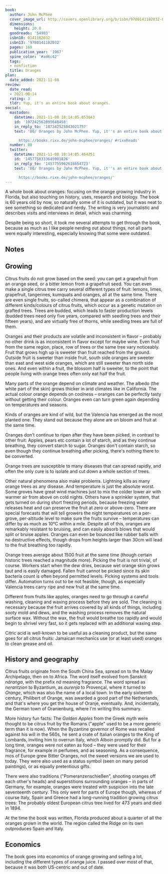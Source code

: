 ```yaml
---
book:
  author: John McPhee
  cover_image_url: http://covers.openlibrary.org/b/isbn/9780141182032-L.jpg
  dimensions:
    height: 20.0
  goodreads: '54983'
  isbn10: 0141182032
  isbn13: '9780141182032'
  pages: 160
  publication_year: '1967'
  spine_color: '#ad6c42'
  tags:
  - nonfiction
  title: Oranges
plan:
  date_added: 2021-11-08
review:
  date_read:
  - 2021-08-14
  rating: 3
  tldr: Yup, it's an entire book about oranges.
social:
  mastodon:
    datetime: 2021-11-08 18:14:05.853043
    id: '107242562895648458'
    in_reply_to: '107242525843021757'
    text: '80/ Oranges by John McPhee. Yup, it''s an entire book about oranges.

      https://books.rixx.de/john-mcphee/oranges/ #rixxReads'
  number: 80
  twitter:
    datetime: 2021-11-08 18:14:05.464251
    id: '1457758333645901826'
    in_reply_to: '1457755962618654723'
    text: '80/ Oranges by John McPhee. Yup, it''s an entire book about oranges.

      https://books.rixx.de/john-mcphee/oranges/'
---
```


A whole book about oranges: focusing on the orange growing industry in Florida, but also touching on history, uses,
research and biology. The book is 60 years old by now, so naturally some of it is outdated, but it was neat to see
something so dedicated and nerdy. The writing is very journalistic and describes visits and interviews in detail, which
was charming.

Despite being so short, it took me several attempts to get through the book, because as much as I like people nerding
out about things, not all parts were equally interesting, especially knowing that some were outdated.


## Notes

## Growing

Citrus fruits do not grow based on the seed: you can get a grapefruit from an orange seed, or a bitter lemon from a
grapefruit seed. You can even make a single citrus tree carry several different types of fruit: lemons, limes,
grapefruit, tangerines, kumquats and oranges, all at the same time. There are even single fruits, so-called chimera,
that appear as a combination of different kinds/colours of citrus fruits, which occur as a genetic mutation on grafted
trees. Trees are budded, which leads to faster production levels (budded trees need only five years, compared with
seedling trees and their fifteen years), and are virtually free of thorns, while seedling trees are full of them.

Oranges and their products are volatile and inconsistent in flavor – probably no other drink is as inconsistent in
flavor except for maybe wine. Even fruit from the same region, place, row of trees or the same tree vary noticeably.
Fruit that grows high up is sweeter than fruit reached from the ground. Outside fruit is sweeter than inside fruit,
south side oranges are sweeter than east and west side oranges, which are still sweeter than north side ones. And even
within a fruit, the blossom half is sweeter, to the point that people living with orange trees often only eat half the
fruit.

Many parts of the orange depend on climate and weather. The albedo (the white part of the skin) grows thicker in arid
climates like in California. The actual colour orange depends on coolness – oranges can be perfectly tasty without
getting their colour. Oranges even can turn green again depending on temperatures and seasons.

Kinds of oranges are kind of wild, but the Valencia has emerged as the most planted one. They stand out because they
alone are on bloom and fruit at the same time.

Oranges don't continue to ripen after they have been picked, in contrast to other fruit: Apples, pears etc contain a lot
of starch, and as they continue breathing, they convert starch to sugar. Oranges don't contain starch, so even though
they continue breathing after picking, there's nothing there to be converted.

Orange trees are susceptible to many diseases that can spread rapidly, and often the only cure is to isolate and cut
down a whole section of trees.

Other natural phenomena also make problems. Lightning kills as many orange trees as any disease. And temperature is just
the absolute worst. Some groves have great wind machines just to mix the colder lower air with warmer air from above on
cold nights. Others have a sprinkler system, that gets turned on during short freezing periods, because freezing water
releases heat and can preserve the fruit at zero or above-zero. There are special forecasts that will tell growers the
night temperatures on a per-grove, per-altitude level to make sure the fruits survive – temperatures can differ by as
much as 10°C within a mile. Despite all of this, oranges are remarkably resistant to bruising, and can easily absorb
blows that would split or bruise apples. Oranges can even be bounced like rubber balls with no destructive effects,
though drops from heights larger than 30cm will lead to the fruit breathing too rapidly.

Orange trees average about 1500 fruit at the same time (though certain historic trees reached a magnitude more). Picking
the fruit is not trivial, of course. Workers start when the dew dries, because wet orange skin grows taut and is easily
damaged. Fallen fruit cannot be picked since its skin bacteria count is often beyond permitted levels. Picking systems
and tools differ. Automation turns out to be not feasible, though, as especially Valencia trees carry ripe and new fruit
at the same time.

Different from fruits like apples, oranges need to go through a careful washing, cleaning and waxing process before they
are sold. The cleaning is necessary because the fruit arrives covered by all kinds of things, including sooty mold and
dews, and the washing process removes the natural surface wax. Without the wax, the fruit would breathe too rapidly and
would begin to shrivel very fast, so it gets replaced with an additional waxing step.

Citric acid is well-known to be useful as a cleaning product, but the same goes for all citrus fruits: Jamaican
mechanics use (or at least used) oranges to clean grease and oil.

## History and geography

Citrus fruits originate from the South China Sea, spread on to the Malay Archipelago, then on to Africa. The word itself
evolved from Sanskrit *nāraṅga*, with the prefix *nā* meaning fragrance. The word spread as *nerantzion* to Byzantium,
as *aurenja* to Provençal, where it turned to *Orange*, which was also the name of a local town. In the early sixteenth
century, Philibert of Orange, was awarded a good part of the Netherlands, and that's where you get the house of Oranje,
eventually. And, incidentally, the German town of Oranienburg, where I'm writing this summary.

More history fun facts: The *Golden Apples* from the Greek myth were thought to be citrus fruit by the Romans ("apple"
used to be a more generic term than it is now). When the Byzantine governor of Rome was recalled against his will in the
560s, he sent a crate of Italian oranges to the King of Lombards, inviting him to overrun Italy, which Alboin promptly
did. But for a long time, oranges were not eaten as food – they were used for their fragrance, for example in perfumes,
and as seasoning. As a consequence, mos of Europe grew Bitter Oranges, not the sweet versions we are used to today. They
were also used as a status symbol (seen on many period paintings), or as equally pretentious gifts.

There were also traditions ("Pomeranzenschießen", shooting oranges off each other's heads) and superstitions surrounding
oranges – in parts of Germany, for example, oranges were treated with suspicion into the late seventeenth century.  This
only went for parts of Europe though, whereas of course Italy, Spain and Greece had a long-running tradition growing
citrus trees: The probably oldest European citrus tree lived for 473 years and died in 1894.

At the time the book was written, Florida produced about a quarter of all the oranges grown in the world. The region
called the Ridge on its own outproduces Spain and Italy.

## Economics

The book goes into economics of orange growing and selling a lot, including the different types of orange juice. I
passed over most of that, because it was both US-centric and out of date.

